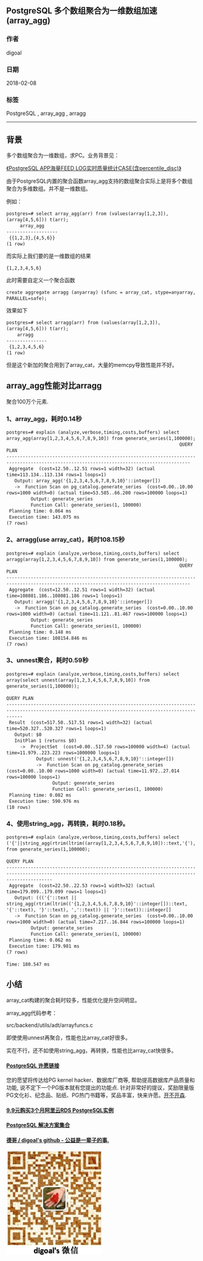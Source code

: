## PostgreSQL 多个数组聚合为一维数组加速(array_agg)  
               
### 作者                
digoal                   
                   
### 日期                
2018-02-08               
               
### 标签                
PostgreSQL , array_agg , arragg       
                   
----                  
                  
## 背景       
多个数组聚合为一维数组，求PC。业务背景见：  
  
[《PostgreSQL APP海量FEED LOG实时质量统计CASE(含percentile_disc)》](../201802/20180205_04.md)    
  
由于PostgreSQL内置的聚合函数array_agg支持的数组聚合实际上是将多个数组聚合为多维数组。并不是一维数组。  
  
例如：  
  
```
postgres=# select array_agg(arr) from (values(array[1,2,3]), (array[4,5,6])) t(arr);  
     array_agg       
-------------------  
 {{1,2,3},{4,5,6}}  
(1 row)  
```
  
而实际上我们要的是一维数组的结果  
  
```  
{1,2,3,4,5,6}  
```  
  
此时需要自定义一个聚合函数  
  
```  
create aggregate arragg (anyarray) (sfunc = array_cat, stype=anyarray, PARALLEL=safe);      
```  
  
效果如下  
  
```  
postgres=# select arragg(arr) from (values(array[1,2,3]), (array[4,5,6])) t(arr);  
    arragg       
---------------  
 {1,2,3,4,5,6}  
(1 row)  
```  
  
但是这个新加的聚合用到了array_cat，大量的memcpy导致性能并不好。  
  
## array_agg性能对比arragg  
  
聚合100万个元素.   
  
### 1、array_agg，耗时0.14秒  
    
```
postgres=# explain (analyze,verbose,timing,costs,buffers) select array_agg(array[1,2,3,4,5,6,7,8,9,10]) from generate_series(1,100000);  
                                                                QUERY PLAN                                                                  
------------------------------------------------------------------------------------------------------------------------------------------  
 Aggregate  (cost=12.50..12.51 rows=1 width=32) (actual time=113.134..113.134 rows=1 loops=1)  
   Output: array_agg('{1,2,3,4,5,6,7,8,9,10}'::integer[])  
   ->  Function Scan on pg_catalog.generate_series  (cost=0.00..10.00 rows=1000 width=0) (actual time=53.585..66.200 rows=100000 loops=1)  
         Output: generate_series  
         Function Call: generate_series(1, 100000)  
 Planning time: 0.064 ms  
 Execution time: 143.075 ms  
(7 rows)  
```
  
### 2、arragg(use array_cat)，耗时108.15秒  
  
```
postgres=# explain (analyze,verbose,timing,costs,buffers) select arragg(array[1,2,3,4,5,6,7,8,9,10]) from generate_series(1,100000);  
                                                                QUERY PLAN                                                                  
------------------------------------------------------------------------------------------------------------------------------------------  
 Aggregate  (cost=12.50..12.51 rows=1 width=32) (actual time=108081.186..108081.186 rows=1 loops=1)  
   Output: arragg('{1,2,3,4,5,6,7,8,9,10}'::integer[])  
   ->  Function Scan on pg_catalog.generate_series  (cost=0.00..10.00 rows=1000 width=0) (actual time=11.121..81.467 rows=100000 loops=1)  
         Output: generate_series  
         Function Call: generate_series(1, 100000)  
 Planning time: 0.148 ms  
 Execution time: 108154.846 ms  
(7 rows)  
```
  
### 3、unnest聚合，耗时0.59秒
  
```
postgres=# explain (analyze,verbose,timing,costs,buffers) select array(select unnest(array[1,2,3,4,5,6,7,8,9,10]) from generate_series(1,100000));
                                                                    QUERY PLAN                                                                    
--------------------------------------------------------------------------------------------------------------------------------------------------
 Result  (cost=517.50..517.51 rows=1 width=32) (actual time=520.327..520.327 rows=1 loops=1)
   Output: $0
   InitPlan 1 (returns $0)
     ->  ProjectSet  (cost=0.00..517.50 rows=100000 width=4) (actual time=11.979..223.223 rows=1000000 loops=1)
           Output: unnest('{1,2,3,4,5,6,7,8,9,10}'::integer[])
           ->  Function Scan on pg_catalog.generate_series  (cost=0.00..10.00 rows=1000 width=0) (actual time=11.972..27.014 rows=100000 loops=1)
                 Output: generate_series
                 Function Call: generate_series(1, 100000)
 Planning time: 0.082 ms
 Execution time: 590.976 ms
(10 rows)
```
  
### 4、使用string_agg，再转换，耗时0.18秒。   
  
```
postgres=# explain (analyze,verbose,timing,costs,buffers) select ('{'||string_agg(rtrim(ltrim((array[1,2,3,4,5,6,7,8,9,10])::text,'{'),'}'),',')||'}')::int[] from generate_series(1,100000);  
                                                                         QUERY PLAN                                                                          
-------------------------------------------------------------------------------------------------------------------------------------------------------------
 Aggregate  (cost=22.50..22.53 rows=1 width=32) (actual time=179.099..179.099 rows=1 loops=1)
   Output: ((('{'::text || string_agg(rtrim(ltrim(('{1,2,3,4,5,6,7,8,9,10}'::integer[])::text, '{'::text), '}'::text), ','::text)) || '}'::text))::integer[]
   ->  Function Scan on pg_catalog.generate_series  (cost=0.00..10.00 rows=1000 width=0) (actual time=7.217..16.844 rows=100000 loops=1)
         Output: generate_series
         Function Call: generate_series(1, 100000)
 Planning time: 0.062 ms
 Execution time: 179.981 ms
(7 rows)

Time: 180.547 ms
```
  
## 小结  
array_cat构建的聚合耗时较多，性能优化提升空间明显。    
   
array_agg代码参考：   
   
src/backend/utils/adt/arrayfuncs.c   
   
即使使用unnest再聚合，性能也比array_cat好很多。    
   
实在不行，还不如使用string_agg，再转换，性能也比array_cat快很多。   
  
  
  
  
  
  
  
  
  
  
  
  
  
  
  
  
  
  
  
  
  
  
  
  
  
  
  
  
  
  
  
  
  
  
  
  
  
  
  
  
  
  
  
  
  
  
  
  
  
  
  
  
  
  
  
  
  
  
  
  
  
  
  
  
  
  
  
  
  
  
  
  
  
#### [PostgreSQL 许愿链接](https://github.com/digoal/blog/issues/76 "269ac3d1c492e938c0191101c7238216")
您的愿望将传达给PG kernel hacker、数据库厂商等, 帮助提高数据库产品质量和功能, 说不定下一个PG版本就有您提出的功能点. 针对非常好的提议，奖励限量版PG文化衫、纪念品、贴纸、PG热门书籍等，奖品丰富，快来许愿。[开不开森](https://github.com/digoal/blog/issues/76 "269ac3d1c492e938c0191101c7238216").  
  
  
#### [9.9元购买3个月阿里云RDS PostgreSQL实例](https://www.aliyun.com/database/postgresqlactivity "57258f76c37864c6e6d23383d05714ea")
  
  
#### [PostgreSQL 解决方案集合](https://yq.aliyun.com/topic/118 "40cff096e9ed7122c512b35d8561d9c8")
  
  
#### [德哥 / digoal's github - 公益是一辈子的事.](https://github.com/digoal/blog/blob/master/README.md "22709685feb7cab07d30f30387f0a9ae")
  
  
![digoal's wechat](../pic/digoal_weixin.jpg "f7ad92eeba24523fd47a6e1a0e691b59")
  
